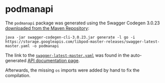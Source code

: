 # podmanapi

The `podmanapi` package was generated using the Swagger Codegen 3.0.23 [downloaded from the Maven Repository](https://mvnrepository.com/artifact/io.swagger.codegen.v3/swagger-codegen-cli):

```
java -jar swagger-codegen-cli-3.0.23.jar generate -l go -i https://storage.googleapis.com/libpod-master-releases/swagger-latest-master.yaml -o podmanapi
```

The link to the [`swagger-latest-master.yaml`](https://storage.googleapis.com/libpod-master-releases/swagger-latest-master.yaml) was found in the auto-generated [API documentation page](https://podman.readthedocs.io/en/latest/_static/api.html).

Afterwards, the missing `os` imports were added by hand to fix the compilation.
